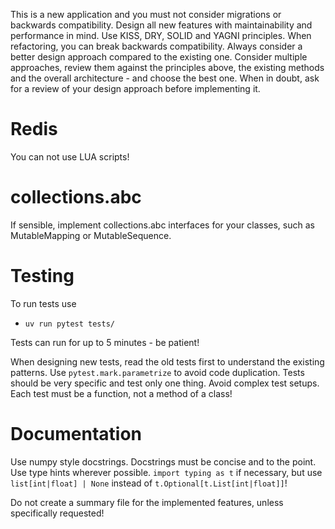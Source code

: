 

This is a new application and you must not consider migrations or backwards compatibility.
Design all new features with maintainability and performance in mind.
Use KISS, DRY, SOLID and YAGNI principles.
When refactoring, you can break backwards compatibility.
Always consider a better design approach compared to the existing one.
Consider multiple approaches, review them against the principles above, the existing methods and the overall architecture - and choose the best one.
When in doubt, ask for a review of your design approach before implementing it.

# Redis
You can not use LUA scripts!

# collections.abc
If sensible, implement collections.abc interfaces for your classes, such as MutableMapping or MutableSequence.

# Testing

To run tests use
- `uv run pytest tests/`

Tests can run for up to 5 minutes - be patient!

When designing new tests, read the old tests first to understand the existing patterns.
Use `pytest.mark.parametrize` to avoid code duplication.
Tests should be very specific and test only one thing.
Avoid complex test setups.
Each test must be a function, not a method of a class!

# Documentation
Use numpy style docstrings.
Docstrings must be concise and to the point.
Use type hints wherever possible. `import typing as t` if necessary, but use `list[int|float] | None` instead of `t.Optional[t.List[int|float]]`!

Do not create a summary file for the implemented features, unless specifically requested!
